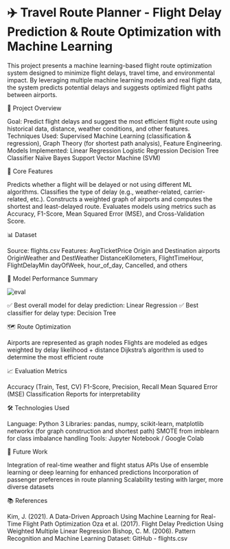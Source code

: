 # ✈️ Travel Route Planner - Flight Delay Prediction & Route Optimization with Machine Learning

This project presents a machine learning-based flight route optimization system designed to minimize flight delays, travel time, and environmental impact. By leveraging multiple machine learning models and real flight data, the system predicts potential delays and suggests optimized flight paths between airports.

📌 Project Overview

Goal: Predict flight delays and suggest the most efficient flight route using historical data, distance, weather conditions, and other features.
Techniques Used: Supervised Machine Learning (classification & regression), Graph Theory (for shortest path analysis), Feature Engineering.
Models Implemented:
Linear Regression
Logistic Regression
Decision Tree Classifier
Naïve Bayes
Support Vector Machine (SVM)

🧠 Core Features

Predicts whether a flight will be delayed or not using different ML algorithms.
Classifies the type of delay (e.g., weather-related, carrier-related, etc.).
Constructs a weighted graph of airports and computes the shortest and least-delayed route.
Evaluates models using metrics such as Accuracy, F1-Score, Mean Squared Error (MSE), and Cross-Validation Score.

📊 Dataset

Source: flights.csv
Features:
AvgTicketPrice
Origin and Destination airports
OriginWeather and DestWeather
DistanceKilometers, FlightTimeHour, FlightDelayMin
dayOfWeek, hour_of_day, Cancelled, and others

🧪 Model Performance Summary

![eval](https://github.com/user-attachments/assets/febe92e0-1cb1-47fc-92a9-6f8445b83fe4)

✅ Best overall model for delay prediction: Linear Regression
✅ Best classifier for delay type: Decision Tree

🗺️ Route Optimization

Airports are represented as graph nodes
Flights are modeled as edges weighted by delay likelihood + distance
Dijkstra’s algorithm is used to determine the most efficient route

📈 Evaluation Metrics

Accuracy (Train, Test, CV)
F1-Score, Precision, Recall
Mean Squared Error (MSE)
Classification Reports for interpretability

🛠 Technologies Used

Language: Python 3
Libraries:
pandas, numpy, scikit-learn, matplotlib
networkx (for graph construction and shortest path)
SMOTE from imblearn for class imbalance handling
Tools: Jupyter Notebook / Google Colab

🔮 Future Work

Integration of real-time weather and flight status APIs
Use of ensemble learning or deep learning for enhanced predictions
Incorporation of passenger preferences in route planning
Scalability testing with larger, more diverse datasets

📚 References

Kim, J. (2021). A Data-Driven Approach Using Machine Learning for Real-Time Flight Path Optimization
Oza et al. (2017). Flight Delay Prediction Using Weighted Multiple Linear Regression
Bishop, C. M. (2006). Pattern Recognition and Machine Learning
Dataset: GitHub - flights.csv
